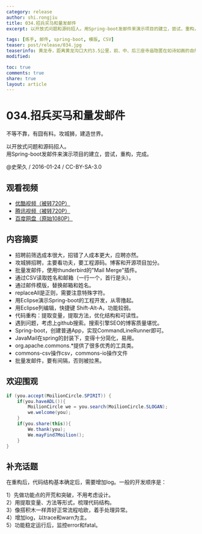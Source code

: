 ```yaml
---
category: release
author: shi.rongjiu
title: 034.招兵买马和量发邮件
excerpt: 以开放式问题和源码招人。用Spring-boot发邮件来演示项目的建立，尝试，重构，完成。

tags: [练手, 邮件, spring-boot, 模版, CSV]
teaser: post/release/034.jpg
teaserinfo: 黄龙寺，距离黄龙沟口大约3.5公里，前、中、后三座寺庙隐匿在如诗如画的自然美景之中，神秘气息十足。
modified: 

toc: true
comments: true
share: true
layout: article
---
```


# 034.招兵买马和量发邮件

不等不靠，有囧有料。攻城狮，建造世界。  

以开放式问题和源码招人。  
用Spring-boot发邮件来演示项目的建立，尝试，重构，完成。

@史荣久 / 2016-01-24 / CC-BY-SA-3.0  

## 观看视频

  * [优酷视频（被转720P）](http://v.youku.com/v_show/id_XMTQ1NTc3NTM4OA==.html)
  * [腾讯视频（被转720P）](http://v.qq.com/page/i/l/5/i01826tphl5.html)
  * [百度网盘（原始1080P）](http://pan.baidu.com/share/link?shareid=3935315343&uk=1380913564&fid=352871993447315)

## 内容摘要

  * 招聘前筛选成本很大，招错了人成本更大，应聘亦然。
  * 攻城狮招聘，主要看功夫，要工程源码。博客和开源项目加分。
  * 批量发邮件，使用thunderbird的"Mail Merge"插件。
  * 通过CSV读取姓名和邮箱（一行一个，首行是头）。
  * 通过邮件模版，替换邮箱和姓名。
  * replaceAll是正则，需要注意特殊字符。
  * 用Eclipse演示Spring-boot的工程开发，从零撸起。
  * 用Eclipse列编辑，快捷键 Shift-Alt-A，功能较弱。
  * 代码重构：提取变量，提取方法，优化结构和可读性。
  * 遇到问题，考虑上github搜索。搜索引擎SEO的博客质量堪忧。
  * Spring-boot，创建普通App，实现CommandLineRunner即可。
  * JavaMail在spring的封装下，变得十分简化，易用。
  * org.apache.commons.*提供了很多优秀的工具类。
  * commons-csv操作csv，commons-io操作文件
  * 批量发邮件，要有间隔，否则被拉黑。

## 欢迎围观

``` java
if (you.accept(MoilionCircle.SPIRIT)) {
    if(you.haveADL()){
        MoilionCircle we = you.search(MoilionCircle.SLOGAN);
        we.welcome(you);
    }
    if(you.share(this)){
        We.thank(you);
        We.mayFind7Moilion();
    }
}
```

## 补充话题

在重构后，代码结构基本确定后，需要增加log。一般的开发顺序是：

1）先做功能点的开荒和突破，不用考虑设计。  
2）用提取变量、方法等形式，梳理代码结构。  
3）像搭积木一样弄好正常流程哈欧，着手处理异常。  
4）增加log，以trace和warn为主。  
5）功能稳定运行后，监控error和fatal。
